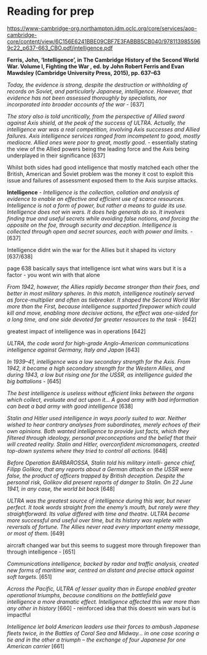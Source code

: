 # Reading for prep

https://www-cambridge-org.northampton.idm.oclc.org/core/services/aop-cambridge-core/content/view/6C156E6241BBE09CBF7E3FABBB5CB040/9781139855969c22_p637-663_CBO.pdf/intelligence.pdf

**Ferris, John, ‘Intelligence’, in The Cambridge History of the Second World War. 
Volume I, Fighting the War , ed. by John Robert Ferris and Evan Mawdsley 
(Cambridge University Press, 2015), pp. 637–63**


*Today, the evidence is strong, despite the destruction or
withholding of records on Soviet, and particularly Japanese, intelligence.
However, that evidence has not been assessed thoroughly by specialists,
nor incorporated into broader accounts of the war* - [637]

*The story also is told uncritically, from the perspective of Allied sword against Axis shield, 
at the peak of the success of ULTRA. Actually, the intelligence war was a real
competition, involving Axis successes and Allied failures. Axis intelligence
services ranged from incompetent to good, mostly mediocre. Allied ones
were poor to great, mostly good.* - essentially stating the view of the Allied powers being the leading force 
and the Axis being underplayed in their significance [637]


Whilst both sides had good intelligence that mostly matched each other the British, American and Soviet problem was 
the money it cost to exploit this issue and failures of assessment exposed them to the Axis surpise attacks. 


**Intelligence** - *Intelligence is the collection, collation and analysis of evidence to enable an
effective and efficient use of scarce resources. Intelligence is not a form of
power, but rather a means to guide its use. Intelligence does not win wars. It
does help generals do so. It involves finding true and useful secrets while
avoiding false notions, and forcing the opposite on the foe, through security
and deception. Intelligence is collected through open and secret sources, each
with power and limits.* - [637]


Intelligence didnt win the war for the Allies but it shaped its victory [637/638]


page 638 basically says that intelligence isnt what wins wars but it is a factor - you wont win with that alone 



*From 1942, however, the Allies rapidly became stronger
than their foes, and better in most military spheres. In this match, intelligence
routinely served as force-multiplier and often as tiebreaker. It shaped the
Second World War more than the First, because intelligence supported
firepower which could kill and move, enabling more decisive actions, the
effect was one-sided for a long time, and one side devoted far greater
resources to the task* - [642]


greatest impact of intelligence was in operations [642]



*ULTRA, the code word for high-grade Anglo-American
communications intelligence against Germany, Italy and Japan* [643]


*In 1939–41, intelligence was a low secondary strength for the Axis. From
1942, it became a high secondary strength for the Western Allies, and during
1943, a low but rising one for the USSR, as intelligence guided the big
battalions* - [645]






*The best intelligence is useless without efficient links between the organs which collect, 
evaluate and act upon it… A good army with bad information can beat a bad army with 
good intelligence* [638]





*Stalin and Hitler used intelligence in ways poorly suited to war. Neither
wished to hear contrary analyses from subordinates, merely echoes of their
own opinions. Both wanted intelligence to provide just facts, which they
filtered through ideology, personal preconceptions and the belief that their
will created reality. Stalin and Hitler, overconfident micromanagers, created
top-down systems where they tried to control all actions.* [648]




*Before Operation BARBAROSSA, Stalin told his military intelli-
gence chief, Filipp Golikov, that any reports about a German attack on the
USSR were false, the product of officers trapped by British deception. Despite
the personal risk, Golikov did present reports of danger to Stalin. On 22 June
1941, in any case, the world bit back* [648]



*ULTRA was the greatest source of intelligence during this war, but never
perfect. It took words straight from the enemy’s mouth, but rarely were they
straightforward. Its value differed with time and theatre. ULTRA became
more successful and useful over time, but its history was replete with reversals
of fortune. The Allies never read every important enemy message, or most of
them.* [649]


aircraft changed war but this seems to suggest more through firepower than through intelligence - [651]


*Communications intelligence, backed by radar and traffic analysis, created new forms of maritime war, centred on distant and precise attack against soft targets.* [651]


*Across the Pacific, ULTRA of lesser quality than in Europe enabled greater operational triumphs, because conditions on the battlefield gave intelligence a more dramatic effect. Intelligence affected this war more than any other in history* [660] - reinforced idea that this doesnt win wars but is impactful 


*Intelligence let bold American leaders use their forces to ambush Japanese fleets twice, in the Battles of Coral Sea and Midway… in one case scoring a tie and in the other a triumph – the exchange of four Japanese for one American carrier* [661]




